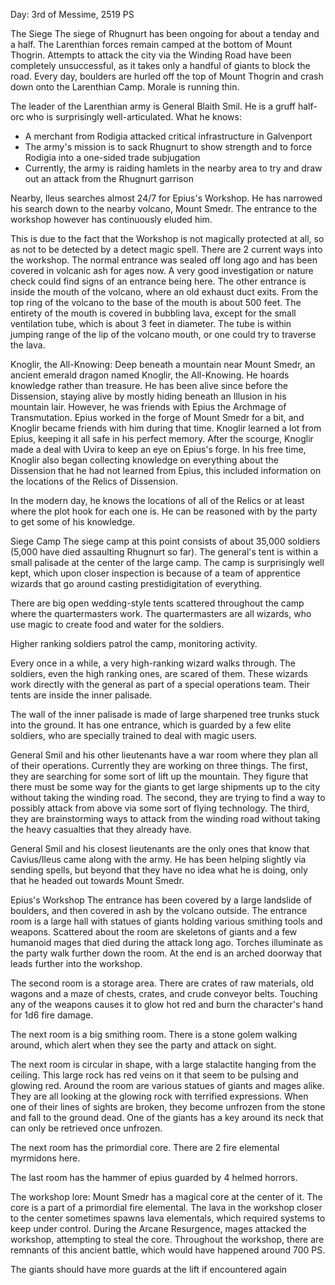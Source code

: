 Day: 3rd of Messime, 2519 PS

The Siege
The siege of Rhugnurt has been ongoing for about a tenday and a half. The Larenthian forces remain camped at the bottom of Mount Thogrin. Attempts to attack the city via the Winding Road have been completely unsuccessful, as it takes only a handful of giants to block the road. Every day, boulders are hurled off the top of Mount Thogrin and crash down onto the Larenthian Camp. Morale is running thin.

The leader of the Larenthian army is General Blaith Smil. He is a gruff half-orc who is surprisingly well-articulated. What he knows:
- A merchant from Rodigia attacked critical infrastructure in Galvenport
- The army's mission is to sack Rhugnurt to show strength and to force Rodigia into a one-sided trade subjugation
- Currently, the army is raiding hamlets in the nearby area to try and draw out an attack from the Rhugnurt garrison

Nearby, Ileus searches almost 24/7 for Epius's Workshop. He has narrowed his search down to the nearby volcano, Mount Smedr. The entrance to the workshop however has continuously eluded him.

This is due to the fact that the Workshop is not magically protected at all, so as not to be detected by a detect magic spell. There are 2 current ways into the workshop. The normal entrance was sealed off long ago and has been covered in volcanic ash for ages now. A very good investigation or nature check could find signs of an entrance being here. The other entrance is inside the mouth of the volcano, where an old exhaust duct exits. From the top ring of the volcano to the base of the mouth is about 500 feet. The entirety of the mouth is covered in bubbling lava, except for the small ventilation tube, which is about 3 feet in diameter. The tube is within jumping range of the lip of the volcano mouth, or one could try to traverse the lava.

Knoglir, the All-Knowing:
Deep beneath a mountain near Mount Smedr, an ancient emerald dragon named Knoglir, the All-Knowing. He hoards knowledge rather than treasure. He has been alive since before the Dissension, staying alive by mostly hiding beneath an Illusion in his mountain lair. However, he was friends with Epius the Archmage of Transmutation. Epius worked in the forge of Mount Smedr for a bit, and Knoglir became friends with him during that time. Knoglir learned a lot from Epius, keeping it all safe in his perfect memory. After the scourge, Knoglir made a deal with Uvira to keep an eye on Epius's forge. In his free time, Knoglir also began collecting knowledge on everything about the Dissension that he had not learned from Epius, this included information on the locations of the Relics of Dissension.

In the modern day, he knows the locations of all of the Relics or at least where the plot hook for each one is. He can be reasoned with by the party to get some of his knowledge.

Siege Camp
The siege camp at this point consists of about 35,000 soldiers (5,000 have died assaulting Rhugnurt so far). The general's tent is within a small palisade at the center of the large camp. The camp is surprisingly well kept, which upon closer inspection is because of a team of apprentice wizards that go around casting prestidigitation of everything.

There are big open wedding-style tents scattered throughout the camp where the quartermasters work. The quartermasters are all wizards, who use magic to create food and water for the soldiers.

Higher ranking soldiers patrol the camp, monitoring activity.

Every once in a while, a very high-ranking wizard walks through. The soldiers, even the high ranking ones, are scared of them. These wizards work directly with the general as part of a special operations team. Their tents are inside the inner palisade.

The wall of the inner palisade is made of large sharpened tree trunks stuck into the ground. It has one entrance, which is guarded by a few elite soldiers, who are specially trained to deal with magic users.

General Smil and his other lieutenants have a war room where they plan all of their operations. Currently they are working on three things. The first, they are searching for some sort of lift up the mountain. They figure that there must be some way for the giants to get large shipments up to the city without taking the winding road. The second, they are trying to find a way to possibly attack from above via some sort of flying technology. The third, they are brainstorming ways to attack from the winding road without taking the heavy casualties that they already have.

General Smil and his closest lieutenants are the only ones that know that Cavius/Ileus came along with the army. He has been helping slightly via sending spells, but beyond that they have no idea what he is doing, only that he headed out towards Mount Smedr.

Epius's Workshop
The entrance has been covered by a large landslide of boulders, and then covered in ash by the volcano outside. The entrance room is a large hall with statues of giants holding various smithing tools and weapons. Scattered about the room are skeletons of giants and a few humanoid mages that died during the attack long ago. Torches illuminate as the party walk further down the room. At the end is an arched doorway that leads further into the workshop.

The second room is a storage area. There are crates of raw materials, old wagons and a maze of chests, crates, and crude conveyor belts. Touching any of the weapons causes it to glow hot red and burn the character's hand for 1d6 fire damage.

The next room is a big smithing room. There is a stone golem walking around, which alert when they see the party and attack on sight.

The next room is circular in shape, with a large stalactite hanging from the ceiling. This large rock has red veins on it that seem to be pulsing and glowing red. Around the room are various statues of giants and mages alike. They are all looking at the glowing rock with terrified expressions. When one of their lines of sights are broken, they become unfrozen from the stone and fall to the ground dead. One of the giants has a key around its neck that can only be retrieved once unfrozen.

The next room has the primordial core. There are 2 fire elemental myrmidons here.

The last room has the hammer of epius guarded by 4 helmed horrors.

The workshop lore:
Mount Smedr has a magical core at the center of it. The core is a part of a primordial fire elemental. The lava in the workshop closer to the center sometimes spawns lava elementals, which required systems to keep under control. During the Arcane Resurgence, mages attacked the workshop, attempting to steal the core. Throughout the workshop, there are remnants of this ancient battle, which would have happened around 700 PS.

The giants should have more guards at the lift if encountered again